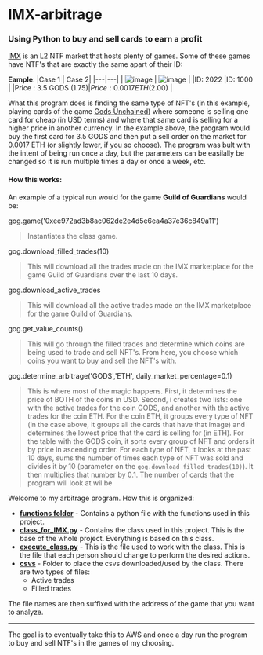# IMX-arbitrage
### Using Python to buy and sell cards to earn a profit ###

[IMX](https://market.immutable.com/) is an L2 NTF market that hosts plenty of games. Some of these games have NTF's that are exactly the same apart of their ID:

**Eample**:
|Case 1 | Case 2|
|---|---|
| ![image](https://user-images.githubusercontent.com/97365179/175778369-257db92f-01fc-4286-b06f-a394f22d3502.png)   |  ![image](https://user-images.githubusercontent.com/97365179/175778369-257db92f-01fc-4286-b06f-a394f22d3502.png) |
|ID: 2022   |ID: 1000   |
|Price : 3.5 GODS (1.75$)    |Price: 0.0017 ETH (2.00$)   |
                      
What this program does is finding the same type of NFT's (in this example, playing cards of the game [Gods Unchained](https://godsunchained.com/)) where someone is selling one card for cheap (in USD terms) and where that same card is selling for a higher price in another currency. In the example above, the program would buy the first card for 3.5 GODS and then put a sell order on the market for 0.0017 ETH (or slightly lower, if you so choose). The program was bult with the intent of being run once a day, but the parameters can be easilally be changed so it is run multiple times a day or once a week, etc.

#### How this works:

An example of a typical run would for the game **Guild of Guardians** would be:

gog.game('0xee972ad3b8ac062de2e4d5e6ea4a37e36c849a11')

>Instantiates the class game.

gog.download_filled_trades(10)

>This will download all the trades made on the IMX marketplace for the game Guild of Guardians over the last 10 days. 

gog.download_active_trades

>This will download all the active trades made on the IMX marketplace for the game Guild of Guardians.

gog.get_value_counts()

>This will go through the filled trades and determine which coins are being used to trade and sell NFT's. From here, you choose which coins you want to buy and sell the NFT's with.

gog.determine_arbitrage('GODS','ETH', daily_market_percentage=0.1)

>This is where most of the magic happens. First, it determines the price of BOTH of the coins in USD. Second, i creates two lists: one with the active trades for the coin GODS, and another with the active trades for the coin ETH. For the coin ETH, it groups every type of NFT (in the case above, it groups all the cards that have that image) and determines the lowest price that the card is selling for (in ETH). For the table with the GODS coin, it sorts every group of NFT and orders it by price in ascending order. For each type of NFT, it looks at the past 10 days, sums the number of times each type of NFT was sold and divides it by 10 (parameter on the `gog.download_filled_trades(10)`). It then multiplies that number by 0.1. The number of cards that the program will look at wil be 




Welcome to my arbitrage program.
How this is organized:
- [**functions folder**](https://github.com/HLCarbon/IMX-arbitrage/tree/main/functions) - Contains a python file with the functions used in this project.
- [**class_for_IMX.py**](https://github.com/HLCarbon/IMX-arbitrage/blob/main/class_for_IMX.py) - Contains the class used in this project. This is the base of the whole project. Everything is based on this class.
- [**execute_class.py**](https://github.com/HLCarbon/IMX-arbitrage/blob/main/execute_class.py) - This is the file used to work with the class. This is the file that each person should change to perform the desired actions.
- [**csvs**](https://github.com/HLCarbon/IMX-arbitrage/tree/main/csvs) - Folder to place the csvs downloaded/used by the class. There are two types of files:
   - Active trades
   - Filled trades
   
The file names are then suffixed with the address of the game that you want to analyze.

***

The goal is to eventually take this to AWS and once a day run the program to buy and sell NTF's in the games of my choosing.
